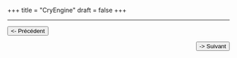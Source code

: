 +++
title = "CryEngine"
draft = false
+++
***
<button onclick="window.location.href='https://azrael-iii.github.io/portfolio.github.io/veille/veille_p4';"><- Précédent</button>
<div align="right"><button onclick="window.location.href='https://azrael-iii.github.io/portfolio.github.io/veille/veille_p6';">-> Suivant</button></div>